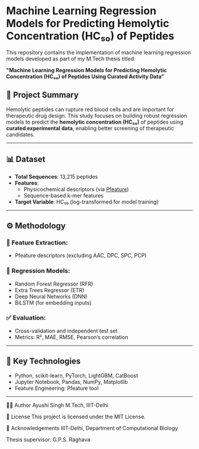 # Machine Learning Regression Models for Predicting Hemolytic Concentration (HC₅₀) of Peptides

This repository contains the implementation of machine learning regression models developed as part of my M.Tech thesis titled:

**"Machine Learning Regression Models for Predicting Hemolytic Concentration (HC₅₀) of Peptides Using Curated Activity Data"**

## 📌 Project Summary

Hemolytic peptides can rupture red blood cells and are important for therapeutic drug design. This study focuses on building robust regression models to predict the **hemolytic concentration (HC₅₀)** of peptides using **curated experimental data**, enabling better screening of therapeutic candidates.

---

## 📊 Dataset

- **Total Sequences**: 13,215 peptides
- **Features**:
  - Physicochemical descriptors (via [Pfeature](https://webs.iiitd.edu.in/raghava/pfeature/))
  - Sequence-based k-mer features
- **Target Variable**: HC₅₀ (log-transformed for model training)

---

## ⚙️ Methodology

### 🔬 Feature Extraction:
- Pfeature descriptors (excluding AAC, DPC, SPC, PCP)

### 🧠 Regression Models:
- Random Forest Regressor (RFR)
- Extra Trees Regressor (ETR)
- Deep Neural Networks (DNN)
- BiLSTM (for embedding inputs)

### ✅ Evaluation:
- Cross-validation and independent test set
- Metrics: R², MAE, RMSE, Pearson’s correlation

---

## 🔗 Key Technologies

- Python, scikit-learn, PyTorch, LightGBM, CatBoost
- Jupyter Notebook, Pandas, NumPy, Matplotlib
- Feature Engineering: Pfeature tool

---

👩‍💻 Author
Ayushi Singh
M.Tech, IIIT-Delhi

📜 License
This project is licensed under the MIT License.

🙏 Acknowledgements
IIIT-Delhi, Department of Computational Biology

Thesis supervisor: G.P.S. Raghava

